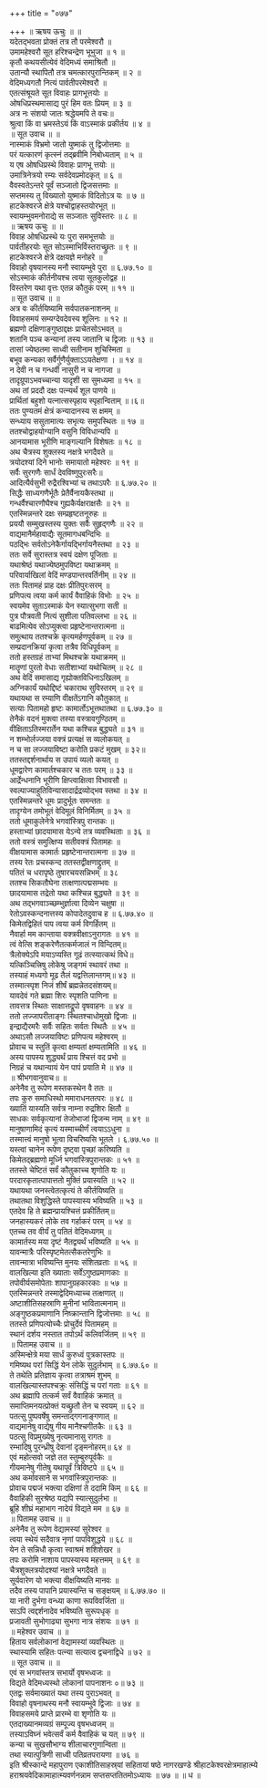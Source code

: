 +++
title = "०७७"

+++
॥ ऋषय ऊचुः ॥ ॥  
यदेतद्भवता प्रोक्तं तत्र तौ परमेश्वरौ ॥  
उमामहेश्वरौ सूत हरिश्चन्द्रेण भूभुजा ॥ १ ॥  
कृतौ कथयसीत्येवं वेदिमध्यं समाश्रितौ ॥  
उतान्यौ स्थापितौ तत्र चमत्कारपुरान्तिकम् ॥ २ ॥  
वेदिमध्यगतौ नित्यं पार्वतीपरमेश्वरौ ॥  
एतत्संश्रूयते सूत विवाहः प्रागभूत्तयोः ॥  
ओषधिप्रस्थमासाद्य पुरं हिम वतः प्रियम् ॥ ३ ॥  
अत्र नः संशयो जातः श्रद्धेयमपि ते वचः॥  
श्रुत्वा किं वा भ्रमस्तेऽयं किं वाऽस्माकं प्रकीर्तय ॥ ४ ॥  
॥ सूत उवाच ॥ ॥  
नास्माकं विभ्रमो जातो युष्माकं तु द्विजोत्तमाः ॥  
परं यत्कारणं कृत्स्नं तद्ब्रवीमि निबोध्यताम् ॥ ५ ॥  
य एष ओषधिप्रस्थे विवाहः प्रागभू त्तयोः ॥  
उमात्रिनेत्रयो रम्यः सर्वदेवप्रमोदकृत् ॥ ६ ॥  
वैवस्वतेऽन्तरे पूर्वं सञ्जातो द्विजसत्तमाः ॥  
सप्तमस्य तु विख्यातो युष्माकं विदितोऽत्र यः ॥ ७ ॥  
हाटकेश्वरजे क्षेत्रे यश्चोद्वाहस्तयोरभूत् ॥  
स्वायम्भुवमनोराद्ये स सञ्जातः सुविस्तरः ॥ ८ ॥  
॥ ऋषय ऊचुः ॥ ॥  
विवाह ओषधिप्रस्थे यः पुरा समभूत्तयोः ॥  
पार्वतीहरयोः सूत सोऽस्माभिर्विस्तराच्छ्रुतः ॥ ९ ॥  
हाटकेश्वरजे क्षेत्रे दक्षयज्ञे मनोहरे ॥  
विवाहो वृषयानस्य मनौ स्वायम्भुवे पुरा ॥ ६.७७.१० ॥  
सोऽस्माकं कीर्तनीयश्च त्वया सूतकुलोद्वह ॥  
विस्तरेण यथा वृत्तः एतन्न कौतुकं परम् ॥ ११ ॥  
॥ सूत उवाच ॥ ॥  
अत्र वः कीर्तयिष्यामि सर्वपातकनाशनम् ॥  
विवाहसमयं सम्यग्देवदेवस्य शूलिनः ॥ १२ ॥  
ब्रह्मणो दक्षिणाङ्गुष्ठाद्दक्षः प्राचेतसोऽभवत् ॥  
शतानि पञ्च कन्यानां तस्य जातानि च द्विजाः ॥ १३ ॥  
तासां ज्येष्ठतमा साध्वी सतीनाम शुचिस्मिता ॥  
बभूव कन्यका सर्वैर्गुणैर्युक्ताऽऽयतेक्षणा । ॥ १४ ॥  
न देवी न च गन्धर्वी नासुरी न च नागजा ॥  
तादृग्रूपाऽभवच्चान्या यादृशी सा सुमध्यमा ॥ १५ ॥  
अथ तां प्रददौ दक्षः पत्न्यर्थं शूल पाणये ॥  
प्रार्थितां बहुशो यत्नात्सस्पृहाय स्पृहान्विताम् ॥।६॥  
ततः पुण्यतमं क्षेत्रं कन्यादानस्य स क्षमम् ॥  
सन्ध्याय ससुतामात्यः सभृत्यः समुपस्थितः ॥ १७ ॥  
ततश्चोद्वाहयोग्यानि वसुनि विविधान्यपि ॥  
आनयामास भूरीणि माङ्गल्यानि विशेषतः ॥ १८ ॥  
अथ चैत्रस्य शुक्लस्य नक्षत्रे भगदैवते ॥  
त्रयोदश्यां दिने भानोः समायातो महेश्वरः ॥ १९ ॥  
सर्वैः सुरगणैः सार्धं देवविष्णुपुरःसरैः॥  
आदित्यैर्वसुभी रुद्रैरश्विभ्यां च तथाऽपरैः ॥ ६.७७.२० ॥  
सिद्धैः साध्यगणैर्भूतैः प्रेतैर्वैनायकैस्तथा ॥  
गन्धर्वैश्चारणौघैश्च गुह्यकैर्यक्षराक्षसैः ॥ २१ ॥  
एतस्मिन्नन्तरे दक्षः सम्प्रहृष्टतनूरुहः ॥  
प्रययौ सम्मुखस्तस्य युक्तः सर्वैः सुहृद्गणैः ॥ २२ ॥  
वाद्यमानैर्महावाद्यैः सूतमागधबन्दिभिः ॥  
पठद्भिः सर्वतोऽनेकैर्गायद्भिर्गायनैस्तथा ॥ २३ ॥  
ततः सर्वे सुरास्तत्र स्वयं दक्षेण पूजिताः ॥  
यथाश्रेष्ठं यथाज्येष्ठमुपविष्टा यथाक्रमम् ॥  
परिवार्याखिलां वेदिं मण्डपान्तरवर्तिनीम् ॥ २४ ॥  
ततः पितामहं प्राह दक्षः प्रीतिपुरःसरम् ॥  
प्रणिपत्य त्वया कर्म कार्यं वैवाहिकं विभोः ॥ २५ ॥  
स्वयमेव सुताऽस्माकं येन स्यात्सुभगा सती ॥  
पुत्र पौत्रवती नित्यं सुशीला पतिवल्लभा ॥ २६ ॥  
बाढमित्येव सोऽप्युक्त्वा प्रहृष्टेनान्तरात्मना ॥  
समुत्थाय ततश्चक्रे कृत्यमर्हणपूर्वकम् ॥ २७ ॥  
सम्प्रदानक्रियां कृत्वा तत्रैव विधिपूर्वकम् ॥  
ततो हस्तग्रहं ताभ्यां मिथश्चक्रे यथाक्रमम् ॥  
मातॄणां पुरतो वेधाः सतीशाभ्यां यथोचितम् ॥ २८ ॥  
अथ वेदिं समासाद्य गृह्योक्तविधिनाऽखिलम् ॥  
अग्निकार्यं यथोद्दिष्टं चकाराथ सुविस्तरम् ॥ २९ ॥  
यथायथा स रम्याणि वीक्षतेंऽगानि कौतुकात् ॥  
सत्याः पितामहो हृष्टः कामार्तोऽभूत्तथातथा ॥ ६.७७.३० ॥  
तेनैकं वदनं मुक्त्वा तस्या वस्त्रावगुण्ठितम् ॥  
वीक्षिताऽतिस्मरार्तेन यथा कश्चिन्न बुद्ध्यते ॥ ३१ ॥  
न शम्भोर्लज्जया वक्त्रं प्रत्यक्षं स व्यलोकयत् ॥  
न च सा लज्जयाविष्टा करोति प्रकटं मुखम् ॥ ३२॥  
ततस्तद्दर्शनार्थाय स उपायं व्यलो कयत् ॥  
धूमद्वारेण कामार्तश्चकार च ततः परम् ॥ ३३ ॥  
आर्द्रेन्धनानि भूरीणि क्षिप्त्वाक्षित्वा विभावसौ ॥  
स्वल्पाज्याहुतिविन्यासादार्द्रद्रव्योद्भव स्तथा ॥ ३४ ॥  
एतस्मिन्नन्तरे धूमः प्रादुर्भूतः समन्ततः ॥  
तादृग्येन तमोभूतं वेदिमूलं विनिर्मितम् ॥ ३५ ॥  
ततो धूमाकुलेनेत्रे भगवांस्त्रिपु रान्तकः ॥  
हस्ताभ्यां छादयामास येऽन्ये तत्र व्यवस्थिताः ॥ ३६ ॥  
ततो वस्त्रं समुत्क्षिप्य सतीवक्त्रं पितामहः ॥  
वीक्षयामास कामार्तः प्रहृष्टेनान्तरात्मना ॥ ३७ ॥  
तस्य रेतः प्रचस्कन्द ततस्तद्वीक्षणाद्द्रुतम् ॥  
पतितं च धरापृष्ठे तुषारचयसन्निभम् ॥ ३८  
ततश्च सिकतौघेना तत्क्षणात्पद्मसम्भवः ॥  
छादयामास तद्रेतो यथा कश्चिन्न बुद्ध्यते ॥ ३९ ॥  
अथ तद्भगवाञ्च्छम्भुर्ज्ञात्वा दिव्येन चक्षुषा ॥  
रेतोऽवस्कन्दनात्तस्य कोपादेतदुवाच ह ॥ ६.७७.४० ॥  
किमेतद्विहितं पाप त्वया कर्म विगर्हितम् ॥  
नैवार्हा मम कान्ताया वक्त्रवीक्षाऽनुरागतः ॥ ४१ ॥  
त्वं वेत्सि शङ्करेणैतत्कर्मजालं न विन्दितम्॥  
त्रैलोक्येऽपि मयाऽप्यस्ति गूढं तत्स्यात्कथं विधे॥  
यत्किञ्चित्त्रिषु लोकेषु जङ्गमं स्थावरं तथा ॥  
तस्याहं मध्यगो मूढ तैलं यद्वत्तिलान्तगम्॥ ४३ ॥  
तस्मात्स्पृश निजं शीर्षं ब्रह्मन्नेतदसंशयम्॥  
यावदेवं गते ब्रह्मा शिरः स्पृशति पाणिना ॥  
तावत्तत्र स्थितः साक्षात्तद्रूपो वृषवाहनः ॥ ४४ ॥  
ततो लज्जापरीताङ्गः स्थितश्चाधोमुखो द्विजाः ॥  
इन्द्राद्यैरमरैः सर्वैः सहितः सर्वतः स्थितैः ॥ ४५ ॥  
अथाऽसौ लज्जयाविष्टः प्रणिपत्य महेश्वरम् ॥  
प्रोवाच च स्तुतिं कृत्वा क्षम्यतां क्षम्यतामिति ॥ ४६ ॥  
अस्य पापस्य शुद्ध्यर्थं प्राय श्चित्तं वद प्रभो ॥  
निग्रहं च यथान्यायं येन पापं प्रयाति मे ॥ ४७ ॥  
॥ श्रीभगवानुवाच॥ ॥  
अनेनैव तु रूपेण मस्तकस्थेन वै ततः ॥  
तपः कुरु समाधिस्थो ममाराधनतत्परः ॥ ४८ ॥  
ख्यातिं यास्यति सर्वत्र नाम्ना रुद्रशिरः क्षितौ ॥  
साधकः सर्वकृत्यानां तेजोभाजां द्विजन्म नाम् ॥ ४९ ॥  
मानुषाणामिदं कृत्यं यस्माच्चीर्णं त्वयाऽऽधुना ॥  
तस्मात्त्वं मानुषो भूत्वा विचरिष्यसि भूतले । ६.७७.५० ॥  
यस्त्वां चानेन रूपेण दृष्ट्वा पृच्छां करिष्यति ॥  
किमेतद्ब्रह्मणो मूर्ध्नि भगवांस्त्रिपुरान्तकः ॥ ५१ ॥  
ततस्ते चेष्टितं सर्वं कौतुकाच्च शृणोति यः ॥  
परदारकृतात्पापात्ततो मुक्तिं प्रयास्यति ॥ ५२ ॥  
यथायथा जनस्त्वेतत्कृत्यं ते कीर्तयिष्यति ॥  
तथातथा विशुद्धिस्ते पापस्यास्य भविष्यति ॥ ५३ ॥  
एतदेव हि ते ब्रह्मन्प्रायश्चित्तं प्रकीर्तितम्॥  
जनहास्यकरं लोके तव गर्हाकरं परम् ॥ ५४ ॥  
एतच्च तव वीर्यं तु पतितं वेदिमध्यगम् ॥  
कामार्तस्य मया दृष्टं नैतद्व्यर्थं भविष्यति ॥ ५५ ॥  
यावन्मात्रैः परिस्पृष्टमेतत्सैकतरेणुभिः ॥  
तावन्मात्रा भविष्यन्ति मुनयः संशितव्रताः ॥ ५६ ॥  
वालखिल्या इति ख्याताः सर्वेंऽगुष्ठप्रमाणकाः ॥  
तपोवीर्यसमोपेताः शापानुग्रहकारकाः ॥ ५७ ॥  
एतस्मिन्नन्तरे तस्माद्वेदिमध्याच्च तत्क्षणात् ॥  
अष्टाशीतिसहस्राणि मुनीनां भावितात्मनाम् ॥  
अङ्गुष्ठकप्रमाणानि निष्क्रान्तानि द्विजोत्तमाः ॥ ५८ ॥  
ततस्ते प्रणिपत्योच्चैः प्रोचुर्देवं पितामहम् ॥  
स्थानं दर्शय नस्तात तपोऽर्थं कलिवर्जितम् ॥ ५९ ॥  
॥ पितामह उवाच ॥ ॥  
अस्मिन्क्षेत्रे मया सार्धं कुरुध्वं पुत्रकास्तपः ॥  
गमिष्यथ परां सिद्धिं येन लोके सुदुर्लभाम् ॥ ६.७७.६० ॥  
ते तथेति प्रतिज्ञाय कृत्वा तत्राश्रमं शुभम् ॥  
वालखिल्यास्तपश्चक्रुः संसिद्धिं च परां गताः ॥ ६१ ॥  
अथ ब्रह्मापि तत्कर्म सर्वं वैवाहिकं क्रमात् ॥  
समाप्तिमनयत्प्रोक्तं यच्छ्रुतौ तेन च स्वयम् ॥ ६२ ॥  
पतत्सु पुष्पवर्षेषु समन्ताद्गगनाङ्गणात् ॥  
वाद्यमानेषु वाद्येषु गीय मानैश्चगीतकैः ॥ ६३ ॥  
पठत्सु विप्रमुख्येषु नृत्यमानासु रागतः ॥  
रम्भादिषु पुरन्ध्रीषु देवानां दृङ्मनोहरम्॥ ६४ ॥  
एवं महोत्सवो जज्ञे तत स्तुम्बुरुपूर्वकैः ॥  
गीयमानेषु गीतेषु यथापूर्वं त्रिविष्टपे ॥ ६५ ॥  
अथ कर्मावसाने स भगवांस्त्रिपुरान्तकः ॥  
प्रोवाच पद्मजं भक्त्या दक्षिणां ते ददामि किम् ॥ ६६ ॥  
वैवाहिकी सुरश्रेष्ठ यद्यपि स्यात्सुदुर्लभा ॥  
ब्रूहि शीघ्रं महाभाग नादेयं विद्यते मम ॥ ६७ ॥  
॥ पितामह उवाच ॥ ॥  
अनेनैव तु रूपेण वेद्यामस्यां सुरेश्वर ॥  
त्वया स्थेयं सदैवात्र नृणां पापविशुद्धये ॥ ६८ ॥  
येन ते सन्निधौ कृत्वा स्वाश्रमं शशिशेखर ॥  
तपः करोमि नाशाय पापस्यास्य महत्तमम् ॥ ६९ ॥  
चैत्रशुक्लत्रयोदश्यां नक्षत्रे भगदैवते ॥  
सूर्यवारेण यो भक्त्या वीक्षयिष्यति मानवः ॥  
तदैव तस्य पापानि प्रयास्यन्ति च सङ्क्षयम् ॥ ६.७७.७० ॥  
या नारी दुर्भगा वन्ध्या काणा रूपविवर्जिता ॥  
साऽपि त्वद्दर्शनादेव भविष्यति सुरूपधृक् ॥  
प्रजावती सुभोगाढ्या सुभगा नात्र संशयः ॥ ७१ ॥  
॥ महेश्वर उवाच ॥ ॥  
हिताय सर्वलोकानां वेद्यामस्यां व्यवस्थितः ॥  
स्थास्यामि सहितः पत्न्या सत्यात्व द्वचनाद्विधे ॥ ७२ ॥  
॥ सूत उवाच ॥ ॥  
एवं स भगवांस्तत्र सभार्यो वृषभध्वजः ॥  
विद्यते वेदिमध्यस्थो लोकानां पापनाशनः ०॥ ७३ ॥  
एतद्वः सर्वमाख्यातं यथा तस्य पुराऽभवत् ॥  
विवाहो वृषनाथस्य मनौ स्वायम्भुवे द्विजाः ॥ ७४ ॥  
विवाहसमये प्राप्ते प्रारम्भे वा शृणोति यः ॥  
एतदाख्यानमव्यग्रं सम्पूज्य वृषभध्वजम् ॥  
तस्याऽविघ्नं भवेत्सर्वं कर्म वैवाहिकं च यत् ॥ ७९ ॥  
कन्या च सुखसौभाग्य शीलाचारगुणान्विता ॥  
तथा स्यात्पुत्रिणी साध्वी पतिव्रतपरायणा ॥ ७६ ॥  
इति श्रीस्कान्दे महापुराण एकाशीतिसाहस्र्यां सहितायां षष्ठे नागरखण्डे श्रीहाटकेश्वरक्षेत्रमाहात्म्ये हराश्रयवेदिकामाहात्म्यवर्णनन्नाम सप्तसप्ततितमोऽध्यायः ॥ ७७ ॥ ॥ ध ॥